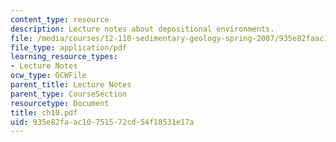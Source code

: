 ```yaml
---
content_type: resource
description: Lecture notes about depositional environments.
file: /media/courses/12-110-sedimentary-geology-spring-2007/935e82faac10751572cd54f18531e17a_ch10.pdf
file_type: application/pdf
learning_resource_types:
- Lecture Notes
ocw_type: OCWFile
parent_title: Lecture Notes
parent_type: CourseSection
resourcetype: Document
title: ch10.pdf
uid: 935e82fa-ac10-7515-72cd-54f18531e17a
---
```

